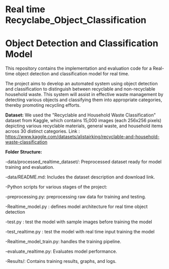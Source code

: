 # Real time Recyclabe_Object_Classification
# Object Detection and Classification Model 
This repository contains the implementation and evaluation code for a Real-time object detection and classification model for real time. 

The project aims to develop an automated system using object detection and classification to distinguish between recyclable and non-recyclable household waste. This system will assist in effective waste management by detecting various objects and classifying them into appropriate categories, thereby promoting recycling efforts.

**Dataset:**
We used the "Recyclable and Household Waste Classification" dataset from Kaggle, which contains 15,000 images (each 256x256 pixels) depicting various recyclable materials, general waste, and household items across 30 distinct categories.
Link : https://www.kaggle.com/datasets/alistairking/recyclable-and-household-waste-classification

**Folder Structure:**

-data/processed_realtime_dataset/: Preprocessed dataset ready for model training and evaluation.

-data/README.md: Includes the dataset description and download link.

-Python scripts for various stages of the project:
  
  -preprocessing.py: preprocessing raw data for training and testing.
  
  -Realtime_model.py : defines model architecture for real time object detection

  -test.py : test the model with sample images before training the model

  -test_realtime.py : test the model with real time input training the model
  
  -Realtime_model_train.py: handles the training pipeline.
 
  -evaluate_realtime.py: Evaluates model performance.

-Results/: Contains training results, graphs, and logs.
